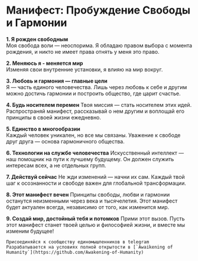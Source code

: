 <!-- Как писать markdown: https://docs.github.com/en/get-started/writing-on-github/getting-started-with-writing-and-formatting-on-github/basic-writing-and-formatting-syntax -->

# Манифест: Пробуждение Свободы и Гармонии 

**1. Я рожден свободным**  
Моя свобода воли — неоспорима. Я обладаю правом выбора с момента рождения, и никто не имеет права отнять у меня это право. 

**2. Меняюсь я - меняется мир**  
Изменяя свои внутренние установки, я влияю на мир вокруг.

**3. Любовь и гармония — главные цели**  
Я — часть единого человечества. Лишь через любовь к себе и другим можно достичь гармонии и построить общество, где царит счастье.

**4. Будь носителем перемен**
Твоя миссия — стать носителем этих идей. Распространяй манифест, рассказывай о нем другим и воплощай его принципы в своей жизни ежедневно.

**5. Единство в многообразии**  
Каждый человек уникален, но все мы связаны. Уважение к свободе друг друга — основа гармоничного общества.

**6. Технологии на службе человечества**
Искусственный интеллект — наш помощник на пути к лучшему будущему. Он должен служить интересам всех, а не отдельных групп.

**7. Действуй сейчас**
Не жди изменений — начни их сам. Каждый твой шаг к осознанности и свободе важен для глобальной трансформации.

**8. Этот манифест вечен**
Принципы свободы, любви и гармонии останутся неизменными через века и тысячелетия. Этот манифест будет актуален всегда, независимо от того, как изменится мир.

**9. Создай мир, достойный тебя и потомков**
Прими этот вызов. Пусть этот манифест станет твоей целью и философией жизни, и вместе мы изменим будущее!

```
Присоединяйся к сообществу единомышленников в telegram
Разрабатывается на условиях полной открытости в [`Awaikening of Humanity`](https://github.com/Awakening-of-Humanity)
```